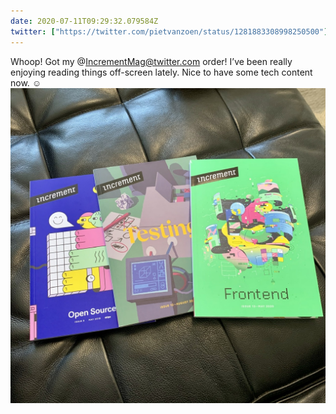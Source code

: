 ```yaml
---
date: 2020-07-11T09:29:32.079584Z
twitter: ["https://twitter.com/pietvanzoen/status/1281883308998250500"]
---
```

Whoop! Got my @IncrementMag@twitter.com order! I’ve been really enjoying reading things off-screen lately. Nice to have some tech content now. ☺️
![](/media/1B785CBC-A2AD-4B8A-BE35-4CADAFBFA73B.jpeg)
